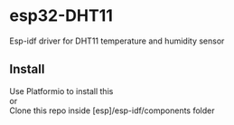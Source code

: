 # esp32-DHT11
Esp-idf driver for DHT11 temperature and humidity sensor

## Install
Use Platformio to install this <br/>
or <br/>
Clone this repo inside [esp]/esp-idf/components folder
